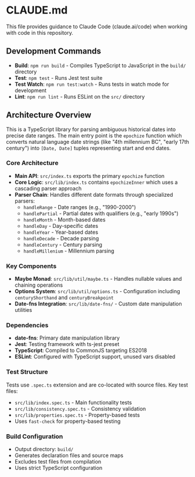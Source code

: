 # CLAUDE.md

This file provides guidance to Claude Code (claude.ai/code) when working with code in this repository.

## Development Commands

- **Build**: `npm run build` - Compiles TypeScript to JavaScript in the `build/` directory
- **Test**: `npm test` - Runs Jest test suite
- **Test Watch**: `npm run test:watch` - Runs tests in watch mode for development
- **Lint**: `npm run lint` - Runs ESLint on the `src/` directory

## Architecture Overview

This is a TypeScript library for parsing ambiguous historical dates into precise date ranges. The main entry point is the `epochize` function which converts natural language date strings (like "4th millennium BC", "early 17th century") into `[Date, Date]` tuples representing start and end dates.

### Core Architecture

- **Main API**: `src/index.ts` exports the primary `epochize` function
- **Core Logic**: `src/lib/index.ts` contains `epochizeInner` which uses a cascading parser approach
- **Parser Chain**: Handles different date formats through specialized parsers:
  - `handleRange` - Date ranges (e.g., "1990-2000")
  - `handlePartial` - Partial dates with qualifiers (e.g., "early 1990s")
  - `handleMonth` - Month-based dates
  - `handleDay` - Day-specific dates
  - `handleYear` - Year-based dates
  - `handleDecade` - Decade parsing
  - `handleCentury` - Century parsing
  - `handleMillenium` - Millennium parsing

### Key Components

- **Maybe Monad**: `src/lib/util/maybe.ts` - Handles nullable values and chaining operations
- **Options System**: `src/lib/util/options.ts` - Configuration including `centuryShorthand` and `centuryBreakpoint`
- **Date-fns Integration**: `src/lib/date-fns/` - Custom date manipulation utilities

### Dependencies

- **date-fns**: Primary date manipulation library
- **Jest**: Testing framework with ts-jest preset
- **TypeScript**: Compiled to CommonJS targeting ES2018
- **ESLint**: Configured with TypeScript support, unused vars disabled

### Test Structure

Tests use `.spec.ts` extension and are co-located with source files. Key test files:
- `src/lib/index.spec.ts` - Main functionality tests
- `src/lib/consistency.spec.ts` - Consistency validation
- `src/lib/properties.spec.ts` - Property-based tests
- Uses `fast-check` for property-based testing

### Build Configuration

- Output directory: `build/`
- Generates declaration files and source maps
- Excludes test files from compilation
- Uses strict TypeScript configuration